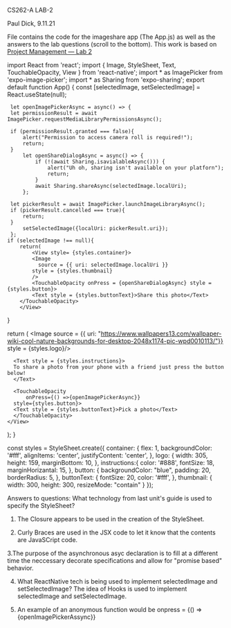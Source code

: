 CS262-A LAB-2 

Paul Dick, 9.11.21

File contains the code for the imageshare app (The App.js) as well as the answers to the lab questions (scroll to the bottom).
This work is based on [Project Management — Lab 2](https://cs.calvin.edu/courses/cs/262/kvlinden/02management/lab.html)



import React from 'react';
import { Image, StyleSheet, Text, TouchableOpacity, View } from 'react-native';
import * as ImagePicker from 'expo-image-picker';
import * as Sharing from 'expo-sharing';
export default function App() {
     const [selectedImage, setSelectedImage] = React.useState(null);

     let openImagePickerAsync = async() => {
	 let permissionResult = await ImagePicker.requestMediaLibraryPermissionsAsync();

	 if (permissionResult.granted === false){
		 alert("Permission to access camera roll is required!");
		 return;
	 }
	     let openShareDialogAsync = async() => {
		     if (!(await Sharing.isavialableAsync())) {
			     alert("Uh oh, sharing isn't available on your platforn");
			     return;
		     }
		     await Sharing.shareAsync(selectedImage.localUri);
	     };

	 let pickerResult = await ImagePicker.launchImageLibraryAsync();
	 if (pickerResult.cancelled === true){
		 return;
	 }
	     setSelectedImage({localUri: pickerResult.uri});
     };
	if (selectedImage !== null){
		return(
			<View style= {styles.container}>
			<Image
			  source = {{ uri: selectedImage.localUri }}
			style = {styles.thumbnail}
			/>
			<TouchableOpacity onPress = {openShareDialogAsync} style = {styles.button}>
			<Text style = {styles.buttonText}>Share this photo</Text>
		</TouchableOpacity>
		</View>
 }

  return (
    <View style={styles.container}>
      <Image source = {{ uri: "https://www.wallpapers13.com/wallpaper-wiki-cool-nature-backgrounds-for-desktop-2048x1174-pic-wpd0010113/"}} 
                 style = {styles.logo}/>    

      <Text style = {styles.instructions}>
	  To share a photo from your phone with a friend just press the button below!
      </Text>
    
      <TouchableOpacity
		  onPress={() =>{openImagePickerAsync}}
	  style={styles.button}>
	  <Text style = {styles.buttonText}>Pick a photo</Text>
	  </TouchableOpacity>
    </View>
  );
}

const styles = StyleSheet.create({
  container: {
    flex: 1,
    backgroundColor: '#fff',
    alignItems: 'center',
    justifyContent: 'center',
  },
  logo: {
	  width: 305,
	  height: 159,
	  marginBottom: 10,
  },
  instructions:{
	color: '#888',
	fontSize: 18,
	marginHorizantal: 15,
	},
  button: {
	  backgroundColor: "blue",
	  padding: 20,
	  borderRadius: 5,
  },
  buttonText: {
	fontSize: 20,
	color: '#fff',
	},
  thumbnail: {
	  width: 300,
	  height: 300,
	  resizeMode: "contain"
  }
});




Answers to questions:
What technology from last unit's guide is used to specify the StyleSheet?
1. The Closure appears to be used in the creation of the StyleSheet.

2. Curly Braces are used in the JSX code to let it know that the contents are JavaSCript code.

3.The purpose of the asynchronous asyc declaration is to fill at a different time the neccessary decorate specifications and allow for "promise based" behavior.

4. What ReactNative tech is being used to implement selectedImage and setSelectedImage?
The idea of Hooks is used to implement selectedImage and setSelectedImage.

5. An example of an anonymous function would be onpress = {() => {openImagePickerAssync}}
